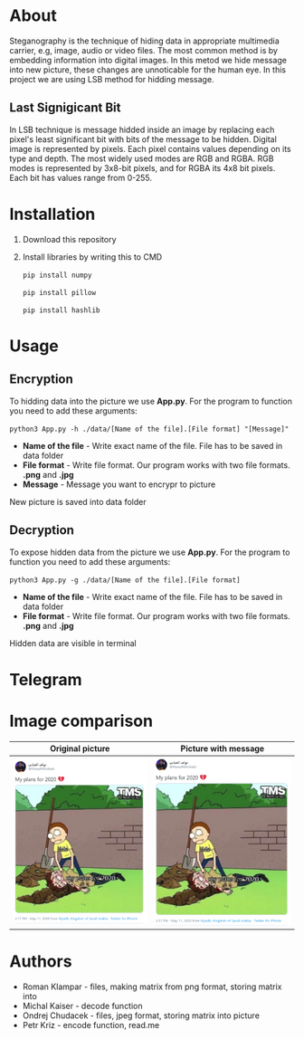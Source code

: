# About
Steganography is the technique of hiding data in appropriate multimedia carrier, e.g, image, audio or video files. The most common method is by embedding information into digital images. In this metod we hide message into new picture, these changes are unnoticable for the human eye. In this project we are using LSB method for hidding message.
## Last Signigicant Bit
In LSB technique is message hidded inside an image by replacing each pixel's least significant bit with bits of the message to be hidden.
Digital image is represented by pixels. Each pixel contains values depending on its type and depth. The most widely used modes are RGB and RGBA.
RGB modes is represented by 3x8-bit pixels, and for RGBA its 4x8 bit pixels. Each bit has values range from 0-255.
# Installation
1. Download this repository
2. Install libraries by writing this to CMD

   `pip install numpy`
   
   `pip install pillow`
   
   `pip install hashlib`
# Usage
## Encryption
To hidding data into the picture we use **App.py**. For the program to function you need to add these arguments:

`python3 App.py -h ./data/[Name of the file].[File format] "[Message]"`
- **Name of the file** - Write exact name of the file. File has to be saved in data folder
- **File format** - Write file format. Our program works with two file formats. **.png** and **.jpg**
- **Message** - Message you want to encrypr to picture

New picture is saved into data folder
## Decryption
To expose hidden data from the picture we use **App.py**. For the program to function you need to add these arguments:

`python3 App.py -g ./data/[Name of the file].[File format]`
- **Name of the file** - Write exact name of the file. File has to be saved in data folder
- **File format** - Write file format. Our program works with two file formats. **.png** and **.jpg**

Hidden data are visible in terminal
# Telegram
# Image comparison
Original picture          |  Picture with message
:-------------------------:|:-------------------------:
![](data/lol.png)  |  ![](data/lol_stego.png)
# Authors
- Roman Klampar - files, making matrix from png format, storing matrix into
- Michal Kaiser - decode function
- Ondrej Chudacek - files, jpeg format, storing matrix into picture
- Petr Kriz - encode function, read.me
